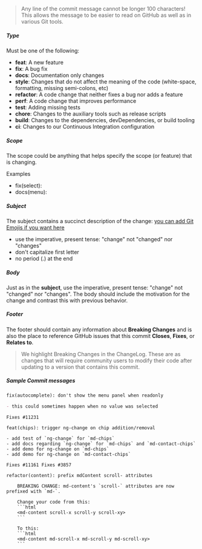 > Any line of the commit message cannot be longer 100 characters!<br/>
> This allows the message to be easier to read on GitHub as well as in various Git tools.

##### Type

Must be one of the following:

- **feat**: A new feature
- **fix**: A bug fix
- **docs**: Documentation only changes
- **style**: Changes that do not affect the meaning of the code (white-space, formatting, missing
  semi-colons, etc)
- **refactor**: A code change that neither fixes a bug nor adds a feature
- **perf**: A code change that improves performance
- **test**: Adding missing tests
- **chore**: Changes to the auxiliary tools such as release scripts
- **build**: Changes to the dependencies, devDependencies, or build tooling
- **ci**: Changes to our Continuous Integration configuration

##### Scope

The scope could be anything that helps specify the scope (or feature) that is changing.

Examples

- fix(select):
- docs(menu):

##### Subject

The subject contains a succinct description of the change: [you can add Git Emojis if you want here](https://gitmoji.dev/)

- use the imperative, present tense: "change" not "changed" nor "changes"
- don't capitalize first letter
- no period (.) at the end

##### Body

Just as in the **subject**, use the imperative, present tense: "change" not "changed" nor "changes".
The body should include the motivation for the change and contrast this with previous behavior.

##### Footer

The footer should contain any information about **Breaking Changes** and is also the place to
reference GitHub issues that this commit **Closes**, **Fixes**, or **Relates to**.

> We highlight Breaking Changes in the ChangeLog. These are as changes that will require
> community users to modify their code after updating to a version that contains this commit.

##### Sample Commit messages

```markdown
fix(autocomplete): don't show the menu panel when readonly

- this could sometimes happen when no value was selected

Fixes #11231
```

```text
feat(chips): trigger ng-change on chip addition/removal

- add test of `ng-change` for `md-chips`
- add docs regarding `ng-change` for `md-chips` and `md-contact-chips`
- add demo for ng-change on `md-chips`
- add demo for ng-change on `md-contact-chips`

Fixes #11161 Fixes #3857
```

````text
refactor(content): prefix mdContent scroll- attributes

    BREAKING CHANGE: md-content's `scroll-` attributes are now prefixed with `md-`.

    Change your code from this:
    ```html
    <md-content scroll-x scroll-y scroll-xy>
    ```

    To this:
    ```html
    <md-content md-scroll-x md-scroll-y md-scroll-xy>
    ```
````

<br/>
